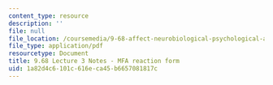 ```yaml
---
content_type: resource
description: ''
file: null
file_location: /coursemedia/9-68-affect-neurobiological-psychological-and-sociocultural-counterparts-of-feelings-spring-2013/1a82d4c6101c616eca45b6657081817c_MIT9_68S13_MFA_rtn_fm_L3.pdf
file_type: application/pdf
resourcetype: Document
title: 9.68 Lecture 3 Notes - MFA reaction form
uid: 1a82d4c6-101c-616e-ca45-b6657081817c
---
```


